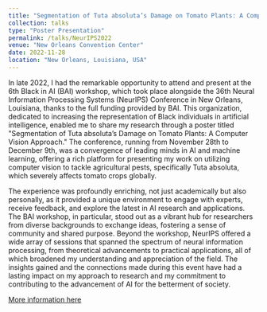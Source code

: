```yaml
---
title: "Segmentation of Tuta absoluta’s Damage on Tomato Plants: A Computer Vision Approach Approach"
collection: talks
type: "Poster Presentation"
permalink: /talks/NeurIPS2022
venue: "New Orleans Convention Center"
date: 2022-11-28
location: "New Orleans, Louisiana, USA"
---
```

In late 2022, I had the remarkable opportunity to attend and present at the 6th Black in AI (BAI) workshop, which took place alongside the 36th Neural Information Processing Systems (NeurIPS) Conference in New Orleans, Louisiana, thanks to the full funding provided by BAI. This organization, dedicated to increasing the representation of Black individuals in artificial intelligence, enabled me to share my research through a poster titled "Segmentation of Tuta absoluta’s Damage on Tomato Plants: A Computer Vision Approach." The conference, running from November 28th to December 9th, was a convergence of leading minds in AI and machine learning, offering a rich platform for presenting my work on utilizing computer vision to tackle agricultural pests, specifically Tuta absoluta, which severely affects tomato crops globally.

The experience was profoundly enriching, not just academically but also personally, as it provided a unique environment to engage with experts, receive feedback, and explore the latest in AI research and applications. The BAI workshop, in particular, stood out as a vibrant hub for researchers from diverse backgrounds to exchange ideas, fostering a sense of community and shared purpose. Beyond the workshop, NeurIPS offered a wide array of sessions that spanned the spectrum of neural information processing, from theoretical advancements to practical applications, all of which broadened my understanding and appreciation of the field. The insights gained and the connections made during this event have had a lasting impact on my approach to research and my commitment to contributing to the advancement of AI for the betterment of society.

[More information here](https://nbviewer.org/github/blackinai/blackinai.github.io/blob/4a3923311e72ea0613a1fcfd7472d98782787ff9/bai/src/files/BlackinAI22AcceptedPapers.pdf)
